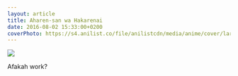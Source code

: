 ```yaml
---
layout: article
title: Aharen-san wa Hakarenai
date: 2016-08-02 15:33:00+0200
coverPhoto: https://s4.anilist.co/file/anilistcdn/media/anime/cover/large/bx137281-xdjPqk8SIv69.png
---
```


![](https://img.anili.st/media/137281)

Afakah work?
